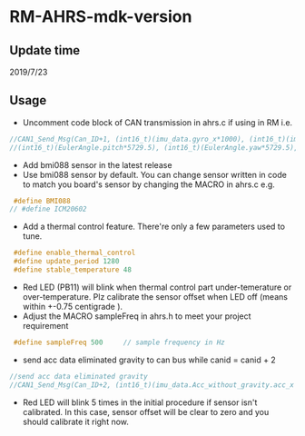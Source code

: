 # RM-AHRS-mdk-version
## Update time
2019/7/23
## Usage
* Uncomment code block of CAN transmission in ahrs.c if using in RM i.e.
```c
//CAN1_Send_Msg(Can_ID+1, (int16_t)(imu_data.gyro_x*1000), (int16_t)(imu_data.gyro_z*1000) , \
//(int16_t)(EulerAngle.pitch*5729.5), (int16_t)(EulerAngle.yaw*5729.5), 4);
```

* Add bmi088 sensor in the latest release
* Use bmi088 sensor by default. You can change sensor written in code to match you board's sensor by changing the MACRO in ahrs.c 
e.g. 
```c
 #define BMI088 
// #define ICM20602 
```
* Add a thermal control feature. There're only a few parameters used to tune.
```c
 #define enable_thermal_control 
 #define update_period 1280
 #define stable_temperature 48
```  
* Red LED (PB11) will blink when thermal control part under-temerature or over-temperature. Plz calibrate the sensor offset when LED off (means within +-0.75 centigrade ).
* Adjust the MACRO sampleFreq in ahrs.h to meet your project requirement
```c
 #define sampleFreq	500		// sample frequency in Hz
```
* send acc data eliminated gravity to can bus while canid = canid + 2
```c
//send acc data eliminated gravity  
//CAN1_Send_Msg(Can_ID+2, (int16_t)(imu_data.Acc_without_gravity.acc_x * 10000), (int16_t)(imu_data.Acc_without_gravity.acc_x * 10000), (int16_t)(imu_data.Acc_without_gravity.acc_x * 10000) , 0, 3);
```
* Red LED will blink 5 times in the initial procedure if sensor isn't calibrated. In this case, sensor offset will be clear to zero and you should calibrate it right now.